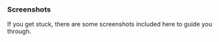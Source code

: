 ### Screenshots
   
If you get stuck, there are some screenshots included here to guide you through.    
   